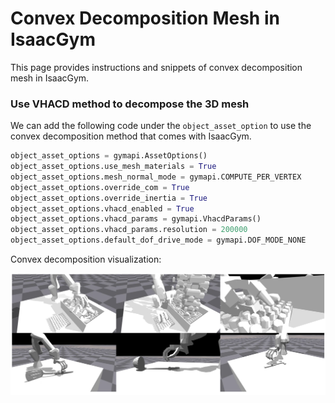 # Convex Decomposition Mesh in IsaacGym

This page provides instructions and snippets of convex decomposition mesh in IsaacGym.

### Use VHACD method to decompose the 3D mesh

We can add the following code under the `object_asset_option` to use the convex decomposition method that comes with IsaacGym.

```python
object_asset_options = gymapi.AssetOptions()  
object_asset_options.use_mesh_materials = True  
object_asset_options.mesh_normal_mode = gymapi.COMPUTE_PER_VERTEX 
object_asset_options.override_com = True 
object_asset_options.override_inertia = True 
object_asset_options.vhacd_enabled = True 
object_asset_options.vhacd_params = gymapi.VhacdParams() 
object_asset_options.vhacd_params.resolution = 200000 
object_asset_options.default_dof_drive_mode = gymapi.DOF_MODE_NONE
```

Convex decomposition visualization:

![collision_mesh](imgs/isaacgym/collision_mesh.png)
